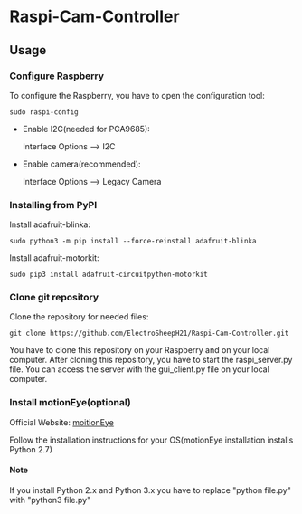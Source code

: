 # Raspi-Cam-Controller

## Usage
### Configure Raspberry
To configure the Raspberry, you have to open the configuration tool:

    sudo raspi-config
    
- Enable I2C(needed for PCA9685):

  Interface Options --> I2C

- Enable camera(recommended):

  Interface Options --> Legacy Camera

### Installing from PyPI

Install adafruit-blinka:

    sudo python3 -m pip install --force-reinstall adafruit-blinka
    
Install adafruit-motorkit:

    sudo pip3 install adafruit-circuitpython-motorkit

### Clone git repository
Clone the repository for needed files:

    git clone https://github.com/ElectroSheepH21/Raspi-Cam-Controller.git
  
You have to clone this repository on your Raspberry and on your local computer.
After cloning this repository, you have to start the raspi_server.py file.
You can access the server with the gui_client.py file on your local computer.



### Install motionEye(optional)

Official Website: [moitionEye](https://github.com/ccrisan/motioneye)

Follow the installation instructions for your OS(motionEye installation installs Python 2.7)

#### Note
If you install Python 2.x and Python 3.x you have to replace "python file.py" with "python3 file.py"
